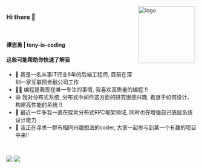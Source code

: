 <img src="https://github-readme-stats.vercel.app/api?username=tony-is-coding&show_icons=true&theme=city_lights" alt="logo" height="150" align="right" style="margin: 5px; margin-bottom: 20px;" />




### Hi there 👋
</br>

#### 谭志勇 | tony-is-coding

#### 这些可能帮助你快速了解我
- 🔭 我是一名从事IT行业6年的后端工程师, 目前在深圳一家互联网金融公司工作
- 🕵️‍♀️ 编程是我现在唯一专注的事情, 我喜欢高质量的编程 !!
- 😄 我对分布式系统, 分布式中间件这方面的研究很感兴趣, 着谜于如何设计、构建高性能的系统 !!
- 🌱 最近一年多我一直在探索分布式RPC框架领域, 同时也在增强自己底层系统设计能力 
- 👯 我正在寻求一群有相同兴趣想法的coder, 大家一起参与到某一个有趣的项目中来!!


<br/>
  
![](https://github.com/tony-is-coding/github-stats/blob/master/generated/overview.svg)
![](https://github.com/tony-is-coding/github-stats/blob/master/generated/languages.svg)
